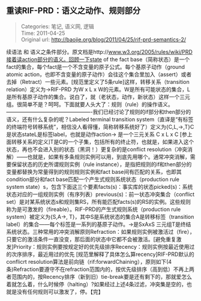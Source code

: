 重读RIF-PRD：语义之动作、规则部分
---
    
> Categories: 笔记, 语义网, 逻辑  
> Time: 2011-04-25  
> Original url: <http://baojie.org/blog/2011/04/25/rif-prd-semantics-2/>
    
续语法 和 语义之条件部分。原文档是http://www.w3.org/2005/rules/wiki/PRD接着读action部分的语义。回顾一下state of the fact base（简称状态）是一个fact的集合，每个fact是一个不含变量的原子公式。每个基原子动作（ground atomic action，也即不含变量的原子动作）会往这个集合里加入（assert）或者去掉（Retract）一些元素。[规范里定义了5条rule]这样，转移关系（transition relation）定义为->RIF-PRD 为W x L x W的元素。W是所有可能状态的集合，L是所有基原子动作的集合。说白了，就（老状态，动作，新状态）这样一个三元组。很简单不是？呵呵。下面就要人头大了：规则（rule）的操作语义。————————————————-我们已经讨论了规则的if部分和then部分的语义，还有什么复杂的呢？Labeled terminal transition system（直译是“有标签的终端符号转移系统”，相信没人看得懂，简称转移系统好了）定义为{C,L,->,T}C是状态stateL是标签label，也就是动作action-> 是一个三元关系 C x L x C [参上面转移关系的定义]T是C的一个子集，包括所有的终止符，也就是，如果进入这个状态，再也不会进入别的状态（黑洞！）更复杂的是conflict resolution（冲突消解）——也就是，如果有多条规则实例可以用，到底先用哪个。通常冲突消解，需要保留状态的历史所谓规则实例（rule instance），是指把规则的if和then部分的变量都替换为常量得到的规则规则实例和fact base间有匹配的关系，也即其condition部分和fact base匹配一个产生式规则系统状态（production rule system state）s，包含下面这三个要素facts(s)：事实库的状态picked(s)：系统状态对应的一组规则实例（有序列表）previous(s)：前一状态冲突集合（conflict set）是对某系统状态s和规则集RS，所有能匹配facts(s)的RS的实例。这些规则称为是可激发的（fireable）。RIF-PRD的产生式规则系统（production rule system）被定义为{S,A->, T}，其中S是系统状态的集合A是转移标签（transition label）的集合——每个标签是一系列的基原子动作。->是SxAxS 三元组T是终结系统状态。三种常用的冲突消解原则Refraction：如果规则实例被激活过（fire），只要它的激活条件一直没变，那后面的状态中它都不会被激活。[避免重复激发]Priority：规则实例要按规定好的优先级排序Recency：规则实例按最近使用过的次序排序，最近用过的优先 [规范里解释了具体怎么算recency]RIF-PRD默认的conflicrt resolution算法是前向链（rif:forwardChaining），原则如下(4条)Refraction要遵守不在refraction范围内的，按优先级排序（高到低）不再上两者范围内的，按Recency排序（新到旧）tie-break要是还有剩下的，那就爱怎么着就怎么着，什么时候停（halting）?如果经过上述4条过滤，冲突集是空的，也就是没有任何规则可以激发了，停。【完】     
    